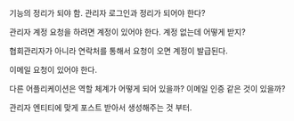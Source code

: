 기능의 정리가 되야 함.
관리자 로그인과 정리가 되어야 한다?

관리자 계정 요청을 하려면 계정이 있어야 한다.
계정 없는데 어떻게 받지?

협회관리자가 아니라 연락처를 통해서 요청이 오면 계정이 발급된다.

이메일 요청이 있어야 한다.

다른 어플리케이션은 역할 체계가 어떻게 되어 있을까?
이메일 인증 같은 것이 있을까?

관리자 엔티티에 맞게 포스트 받아서 생성해주는 것 부터.